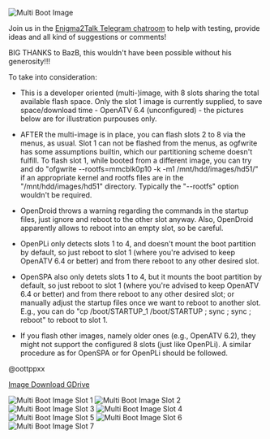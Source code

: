 ![Multi Boot Image](https://github.com/oottppxx/enigma2/blob/master/mutanthd51/hd51x8mi.jpg)

Join us in the [Enigma2Talk Telegram chatroom](https://t.me/talkenigma2)
to help with testing, provide ideas and all kind of suggestions or comments!

BIG THANKS to BazB, this wouldn't have been possible without his generosity!!!

To take into consideration:

* This is a developer oriented (multi-)image, with 8 slots sharing the total
  available flash space. Only the slot 1 image is currently supplied, to save
  space/download time - OpenATV 6.4 (unconfigured) - the pictures below are for
  illustration purpouses only.

* AFTER the multi-image is in place, you can flash slots 2 to 8 via the menus,
  as usual. Slot 1 can not be flashed from the menus, as ogfwrite has some
  assumptions builtin, which our partitioning scheme doesn't fulfill.
  To flash slot 1, while booted from a different image, you can try and do
  "ofgwrite --rootfs=mmcblk0p10 -k -m1 /mnt/hdd/images/hd51/"
  if an appropriate kernel and rootfs files are in the "/mnt/hdd/images/hd51"
  directory. Typically the "--rootfs" option wouldn't be required.

* OpenDroid throws a warning regarding the commands in the startup files, just
  ignore and reboot to the other slot anyway. Also, OpenDroid apparently
  allows to reboot into an empty slot, so be careful.

* OpenPLi only detects slots 1 to 4, and doesn't mount the boot partition by
  default, so just reboot to slot 1 (where you're advised to keep OpenATV 6.4
  or better) and from there reboot to any other desired slot.

* OpenSPA also only detets slots 1 to 4, but it mounts the boot partition by
  default, so just reboot to slot 1 (where you're advised to keep OpenATV 6.4
  or better) and from there reboot to any other desired slot; or manually adjust
  the startup files once we want to reboot to another slot.
  E.g., you can do "cp /boot/STARTUP_1 /boot/STARTUP ; sync ; sync ; reboot"
  to reboot to slot 1.

* If you flash other images, namely older ones (e.g., OpenATV 6.2), they might
  not support the configured 8 slots (just like OpenPLi). A similar procedure as
  for OpenSPA or for OpenPLi should be followed.

@oottppxx

[Image Download GDrive](https://drive.google.com/file/d/1Hbao9h3dSWhBHsRh11XYyDY9_4BfiEB_/)

![Multi Boot Image Slot 1](https://github.com/oottppxx/enigma2/blob/master/mutanthd51/slot1.jpg)
![Multi Boot Image Slot 2](https://github.com/oottppxx/enigma2/blob/master/mutanthd51/slot2.jpg)
![Multi Boot Image Slot 3](https://github.com/oottppxx/enigma2/blob/master/mutanthd51/slot3.jpg)
![Multi Boot Image Slot 4](https://github.com/oottppxx/enigma2/blob/master/mutanthd51/slot4.jpg)
![Multi Boot Image Slot 5](https://github.com/oottppxx/enigma2/blob/master/mutanthd51/slot5.jpg)
![Multi Boot Image Slot 6](https://github.com/oottppxx/enigma2/blob/master/mutanthd51/slot6.jpg)
![Multi Boot Image Slot 7](https://github.com/oottppxx/enigma2/blob/master/mutanthd51/slot7.jpg)

